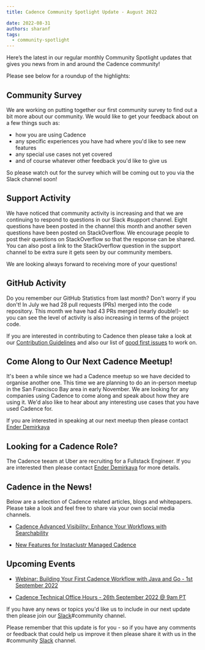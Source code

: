 ```yaml
---
title: Cadence Community Spotlight Update - August 2022

date: 2022-08-31
authors: sharanf
tags:
  - community-spotlight
---
```


Here’s the latest in our regular monthly Community Spotlight updates that gives you news from in and around the Cadence community!

Please see below for a roundup of the highlights:

## Community Survey

We are working on putting together our first community survey to find out a bit more about our community. We would like to get your feedback about on a few things such as:

- how you are using Cadence
- any specific experiences you have had where you'd like to see new features
- any special use cases not yet covered
- and of course whatever other feedback you'd like to give us

So please watch out for the survey which will be coming out to you via the Slack channel soon!

## Support Activity

We have noticed that community activity is increasing and that we are continuing to respond to questions in our Slack #support channel. Eight questions have been posted in the channel this month and another seven questions have been posted on StackOverflow. We encourage people to post their questions on StackOverflow so that the response can be shared. You can also post a link to the StackOverflow question in the support channel to be extra sure it gets seen by our community members.

We are looking always forward to receiving more of your questions!

## GitHub Activity

Do you remember our GitHub Statistics from last month? Don't worry if you don't! In July we had 28 pull requests (PRs) merged into the code repository. This month we have had 43 PRs merged (nearly double!)- so you can see the level of activity is also increasing in terms of the project code.

If you are interested in contributing to Cadence then please take a look at our [Contribution Guidelines](https://github.com/cadence-workflow/cadence/blob/86f645da952e15d7a7415cdf9fcd2726f28063a6/CONTRIBUTING.md) and also our list of [good first issues](https://github.com/cadence-workflow/cadence/contribute) to work on.

## Come Along to Our Next Cadence Meetup!

It's been a while since we had a Cadence meetup so we have decided to organise another one. This time we are planning to do an in-person meetup in the San Francisco Bay area in early November. We are looking for any companies using Cadence to come along and speak about how they are using it. We'd also like to hear about any interesting use cases that you have used Cadence for.

If you are interested in speaking at our next meetup then please contact [Ender Demirkaya](https://www.linkedin.com/in/enderdemirkaya/)

## Looking for a Cadence Role?

The Cadence teeam at Uber are recruiting for a Fullstack Engineer. If you are interested then please contact [Ender Demirkaya](https://www.linkedin.com/in/enderdemirkaya/) for more details.

## Cadence in the News!

Below are a selection of Cadence related articles, blogs and whitepapers. Please take a look and feel free to share via your own social media channels.

- [Cadence Advanced Visibility: Enhance Your Workflows with Searchability](https://www.instaclustr.com/blog/cadence-advanced-visibility-enhance-your-workflows-with-searchability/)

- [New Features for Instaclustr Managed Cadence](https://www.instaclustr.com/blog/new-features-for-instaclustr-managed-cadence/)

## Upcoming Events

- [Webinar: Building Your First Cadence Workflow with Java and Go - 1st September 2022](https://info.instaclustr.com/webinar-emea-building-cadence-workflow.html)

- [Cadence Technical Office Hours - 26th September 2022 @ 9am PT](https://calendar.google.com/calendar/u/0/embed?src=e6r40gp3c2r01054id7e99dlac@group.calendar.google.com&ctz=America/Los_Angeles)


If you have any news or topics you'd like us to include in our next update then please join our [Slack](http://t.uber.com/cadence-slack)#community channel.

Please remember that this update is for you - so if you have any comments or feedback that could help us improve it then please share it with us in the #community [Slack](http://t.uber.com/cadence-slack) channel.
